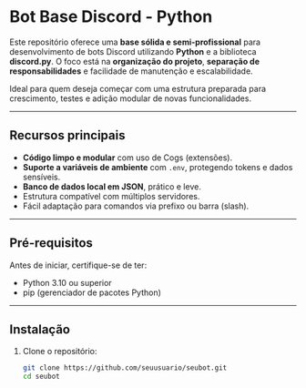 # Bot Base Discord - Python

Este repositório oferece uma **base sólida e semi-profissional** para desenvolvimento de bots Discord utilizando **Python** e a biblioteca **discord.py**. O foco está na **organização do projeto**, **separação de responsabilidades** e facilidade de manutenção e escalabilidade.

Ideal para quem deseja começar com uma estrutura preparada para crescimento, testes e adição modular de novas funcionalidades.

---

## Recursos principais

- **Código limpo e modular** com uso de Cogs (extensões).
- **Suporte a variáveis de ambiente** com `.env`, protegendo tokens e dados sensíveis.
- **Banco de dados local em JSON**, prático e leve.
- Estrutura compatível com múltiplos servidores.
- Fácil adaptação para comandos via prefixo ou barra (slash).

---

## Pré-requisitos

Antes de iniciar, certifique-se de ter:

- Python 3.10 ou superior
- pip (gerenciador de pacotes Python)

---

## Instalação

1. Clone o repositório:

   ```bash
   git clone https://github.com/seuusuario/seubot.git
   cd seubot
